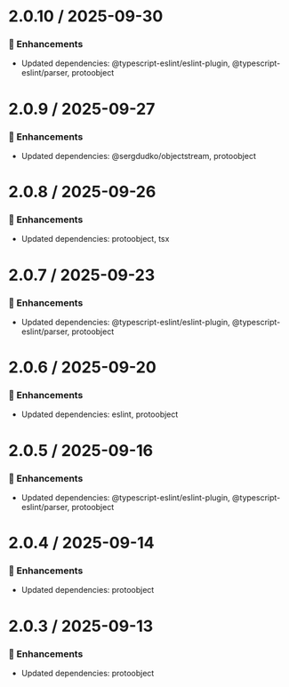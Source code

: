 # 2.0.10 / 2025-09-30

### :tada: Enhancements
- Updated dependencies: @typescript-eslint/eslint-plugin, @typescript-eslint/parser, protoobject

# 2.0.9 / 2025-09-27

### :tada: Enhancements
- Updated dependencies: @sergdudko/objectstream, protoobject

# 2.0.8 / 2025-09-26

### :tada: Enhancements
- Updated dependencies: protoobject, tsx

# 2.0.7 / 2025-09-23

### :tada: Enhancements
- Updated dependencies: @typescript-eslint/eslint-plugin, @typescript-eslint/parser, protoobject

# 2.0.6 / 2025-09-20

### :tada: Enhancements
- Updated dependencies: eslint, protoobject

# 2.0.5 / 2025-09-16

### :tada: Enhancements
- Updated dependencies: @typescript-eslint/eslint-plugin, @typescript-eslint/parser, protoobject

# 2.0.4 / 2025-09-14

### :tada: Enhancements
- Updated dependencies: protoobject

# 2.0.3 / 2025-09-13

### :tada: Enhancements
- Updated dependencies: protoobject

